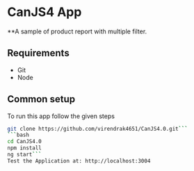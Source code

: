 CanJS4 App
=====================

**A sample of product report with multiple filter.

## Requirements
* Git
* Node


## Common setup

To run this app follow the given steps

```bash
git clone https://github.com/virendrak4651/CanJS4.0.git```
```bash
cd CanJS4.0
npm install
ng start```
Test the Application at: http://localhost:3004
